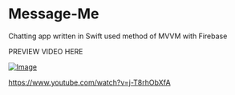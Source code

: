 # Message-Me
Chatting app written in Swift used method of MVVM with Firebase

PREVIEW VIDEO HERE 


[![Image](img.youtube.com/vi/-T8rhObXfA/0.jpg)](http://www.youtube.com/watch?v=-T8rhObXfA "MessageMe")

https://www.youtube.com/watch?v=j-T8rhObXfA
